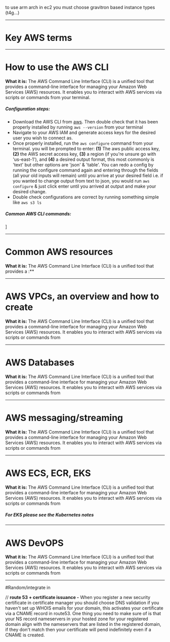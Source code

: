 to use arm arch in ec2 you must choose gravitron based instance types (t4g...)



---


# Key AWS terms




---

# How to use the AWS CLI
**What it is:** The AWS Command Line Interface (CLI) is a unified tool that provides a command-line interface for managing your Amazon Web Services (AWS) resources. It enables you to interact with AWS services via scripts or commands from your terminal.

##### **Configuration steps:**
- Download the AWS CLI from [aws](https://docs.aws.amazon.com/cli/latest/userguide/getting-started-install.html). Then double check that it has been properly installed by running `aws --version` from your terminal
- Navigate to your AWS IAM and generate access keys for the desired user you wish to connect as.
- Once properly installed, run the `aws configure` command from your terminal. you will be prompted to enter: **(1)** The aws public access key, **(2)** the AWS secret access key, **(3)** a region (if you're unsure go with 'us-east-1'), and **(4)** a desired output format, this most commonly is 'text' but other options are 'json' & 'table'. 
  You can redo a config by running the configure command again and entering through the fields (all your old inputs will remain) until you arrive at your desired field i.e. if you wanted to change output from text to json, you would run `aws configure` & just click enter until you arrived at output and make your desired change.
- Double check configurations are correct by running something simple like `aws s3 ls`

##### **Common AWS CLI commands:**







]


---

# Common AWS resources
**What it is:** The AWS Command Line Interface (CLI) is a unified tool that provides a :**






---

# AWS VPCs, an overview and how to create
**What it is:** The AWS Command Line Interface (CLI) is a unified tool that provides a command-line interface for managing your Amazon Web Services (AWS) resources. It enables you to interact with AWS services via scripts or commands from 





---

# AWS Databases
**What it is:** The AWS Command Line Interface (CLI) is a unified tool that provides a command-line interface for managing your Amazon Web Services (AWS) resources. It enables you to interact with AWS services via scripts or commands from 





---

# AWS messaging/streaming
**What it is:** The AWS Command Line Interface (CLI) is a unified tool that provides a command-line interface for managing your Amazon Web Services (AWS) resources. It enables you to interact with AWS services via scripts or commands from 




---

# AWS ECS, ECR, EKS
**What it is:** The AWS Command Line Interface (CLI) is a unified tool that provides a command-line interface for managing your Amazon Web Services (AWS) resources. It enables you to interact with AWS services via scripts or commands from 

##### For EKS please see the Kubernetes notes





---

# AWS DevOPS
**What it is:** The AWS Command Line Interface (CLI) is a unified tool that provides a command-line interface for managing your Amazon Web Services (AWS) resources. It enables you to interact with AWS services via scripts or commands from 








---
#Random/integrate in


//
**route 53 + certificate issuance -** 
When you register a new security certificate in certificate manager you should choose DNS validation if you haven't set up WHOIS emails for your domain, this activates your certificate via a CNAME record in route53. One thing you need to make sure of is that your NS record nameservers in your hosted zone for your registered domain align with the nameservers that are listed in the registered domain, if they don't match then your certificate will pend indefinitely even if a CNAME is created.

